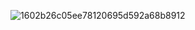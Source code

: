 
![1602b26c05ee78120695d592a68b8912](https://user-images.githubusercontent.com/56182013/92680967-a7c75780-f36f-11ea-96d4-a7de1cc38aea.gif)
<!--
**sanaa-sys/sanaa-sys** is a ✨ _special_ ✨ repository because its `README.md` (this file) appears on your GitHub profile.
## Hi, I am Ayesha Ali
### Second year software engineering student at Monash University
Here are some ideas to get you started:

- 🔭 I’m currently working on MEAN stack and data visualisation
- 🌱 I’m currently learning coding Microbit, Flutter and ML
- 👯 I’m looking to collaborate on **ANYTHING**
- 😄 Pronouns: She/Her
- ⚡ Fun fact: **The first computer programmer was a woman**
-->
